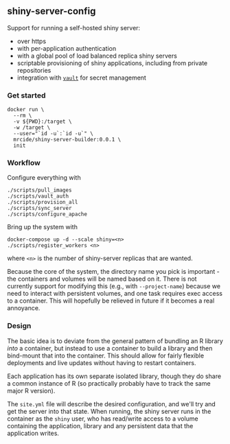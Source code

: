 ## shiny-server-config

Support for running a self-hosted shiny server:

* over https
* with per-application authentication
* with a global pool of load balanced replica shiny servers
* scriptable provisioning of shiny applications, including from private repositories
* integration with [`vault`](https://vaultproject.io) for secret management


### Get started

```
docker run \
  --rm \
  -v ${PWD}:/target \
  -w /target \
  --user="`id -u`:`id -u`" \
  mrcide/shiny-server-builder:0.0.1 \
  init
```

### Workflow

Configure everything with

```
./scripts/pull_images
./scripts/vault_auth
./scripts/provision_all
./scripts/sync_server
./scripts/configure_apache
```

Bring up the system with

```
docker-compose up -d --scale shiny=<n>
./scripts/register_workers <n>
```

where `<n>` is the number of shiny-server replicas that are wanted.

Because the core of the system, the directory name you pick is important - the containers and volumes will be named based on it.  There is not currently support for modifying this (e.g., with `--project-name`) because we need to interact with persistent volumes, and one task requires exec access to a container.  This will hopefully be relieved in future if it becomes a real annoyance.

### Design

The basic idea is to deviate from the general pattern of bundling an R library *into* a container, but instead to use a container to build a library and then bind-mount that into the container.  This should allow for fairly flexible deployments and live updates without having to restart containers.

Each application has its own separate isolated library, though they do share a common instance of R (so practically probably have to track the same major R version).

The `site.yml` file will describe the desired configuration, and we'll try and get the server into that state.  When running, the shiny server runs in the container as the `shiny` user, who has read/write access to a volume containing the application, library and any persistent data that the application writes.
